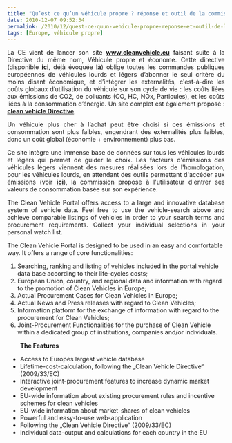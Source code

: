 ```yaml
---
title: "Qu’est ce qu’un véhicule propre ? réponse et outil de la commission européenne …"
date: 2010-12-07 09:52:34
permalink: /2010/12/quest-ce-quun-vehicule-propre-reponse-et-outil-de-la-commission-europeenne.html
tags: [Europe, véhicule propre]
---
```


<p style="text-align: justify">La CE vient de lancer son site <strong><a href="http://www.cleanvehicle.eu/">www.cleanvehicle.eu</a></strong> faisant suite à la Directive du même nom, Véhicule propre et économe. Cette directive (disponible <strong><a href="http://europa.eu/legislation_summaries/energy/energy_efficiency/en0011_fr.htm" target="_blank">ici</a></strong>, déjà évoquée <strong><a href="https://gabrielplassat.github.io/transportsdufutur/2010/04/european-strategy-for-clean-and-efficient-vehicles.html" target="_blank">là</a></strong>) oblige toutes les commandes publiques européennes de véhicules lourds et légers d’abonner le seul critère du moins disant économique, et d’intégrer les externalités, c'est-à-dire les coûts globaux d’utilisation du véhicule sur son cycle de vie : les coûts liées aux émissions de CO2, de polluants (CO, HC, NOx, Particules), et les coûts liées à la consommation d’énergie. Un site complet est également proposé : <strong><a href="http://ec.europa.eu/transport/urban/vehicles/directive/directive_en.htm" target="_blank">clean vehicle Directive</a></strong>.</p> <p style="text-align: justify">Un véhicule plus cher à l’achat peut être choisi si ces émissions et consommation sont plus faibles, engendrant des externalités plus faibles, donc un coût global (économie + environnement) plus bas.</p> <p style="text-align: justify">Ce site intègre une immense base de données sur tous les véhicules lourds et légers qui permet de guider le choix. Les facteurs d'émissions des véhicules légers viennent des mesures réalisées lors de l'homologation, pour les véhicules lourds, en attendant des outils permettant d'accéder aux émissions (voir <strong><a href="https://gabrielplassat.github.io/transportsdufutur/2010/01/quand-viendra-lheure-de-la-connaissance-des-emissions-reelles.html" target="_blank">ici</a></strong>), la commission propose à l'utilisateur d'entrer ses valeurs de consommation basée sur son expérience. </p>  <!--more-->   <p style="text-align: justify">The Clean Vehicle Portal offers access to a large and innovative database system of vehicle data. Feel free to use the vehicle-search above and achieve comparable listings of vehicles in order to your search terms and procurement requirements. Collect your individual selections in your personal watch list.</p> <p>The Clean Vehicle Portal is designed to be used in an easy and comfortable way. It offers a range of core functionalities:</p> <ol> <li>Searching, ranking and listing of vehicles included in the portal vehicle data base according to their life-cycles costs;</li> <li>European Union, country, and regional data and information with regard to the promotion of Clean Vehicles in Europe;</li> <li>Actual Procurement Cases for Clean Vehicles in Europe;</li> <li>Actual News and Press releases with regard to Clean Vehicles;</li> <li>Information platform for the exchange of information with regard to the procurement for Clean Vehicles;</li> <li>Joint-Procurement Functionalities for the purchase of Clean Vehicle within a dedicated group of institutions, companies and/or individuals.</li> </ol> <p style="padding-left: 30px"><strong>The Features</strong></p> <ul style="padding-left: 30px"> <li>Access to Europes largest vehicle database</li> <li>Lifetime-cost-calculation, following the „Clean Vehicle Directive“ (2009/33/EC)</li> <li>Interactive joint-procurement features to increase dynamic market development</li> <li>EU-wide information about existing procurement rules and incentive schemes for clean vehicles</li> <li>EU-wide information about market-shares of clean vehicles</li> <li>Powerful and easy-to-use web-application</li> <li>Following the „Clean Vehicle Directive“ (2009/33/EC)</li> <li>Individual data-output and calculations for each country in the EU</li> </ul>
